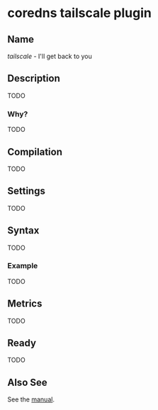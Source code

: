 # coredns tailscale plugin

## Name

*tailscale* - I'll get back to you

## Description

TODO

### Why?

TODO

## Compilation

TODO

## Settings

TODO

## Syntax

TODO

### Example

TODO

## Metrics

TODO

## Ready

TODO

## Also See

See the [manual](https://coredns.io/manual).
